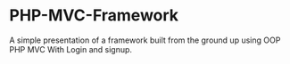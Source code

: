# PHP-MVC-Framework
A simple presentation of a framework built from the ground up using OOP PHP MVC With Login and signup. 

